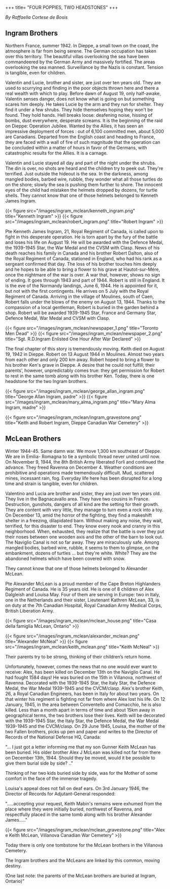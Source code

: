+++
title= "FOUR POPPIES, TWO HEADSTONES"
+++

*By Raffaella Cortese de Bosis*


## Ingram Brothers

Northern France, summer 1942. In Dieppe, a small town on the coast, the atmosphere is far from being serene. The German occupation has taken over this territory. The beautiful villas overlooking the sea have been commandeered by the German Army and massively fortified.  The areas overlooking the sea manned. Surveillance by the Nazis is constant. Tension is tangible, even for children. 

Valentin and Lucie, brother and sister, are just over ten years old. They are used to scurrying and finding in the poor objects thrown here and there a real wealth with which to play. Before dawn of August 19, only half-awake, Valentin senses  danger, does not know what is going on but  something  scares him deeply. He takes Lucie by the arm and they run for shelter. They find it under a few shrubs. They hide themselves hoping they won't be found.  They hold  hands. Hell breaks loose: deafening noise, hissing of bombs, dust everywhere, desperate screams. It is the beginning of the raid on Dieppe: Operation Jubilee. Wanted by the Allies, it has seen an impressive deployment of forces : out of 6,100 committed men, about 5,000 are Canadians. Departed from the English coast and heading to France, they are faced with a wall of fire of such magnitude that the operation can be concluded within a matter of hours in favor of the Germans, with catastrophic results for the Allies. It is a carnage.

Valentin and Lucie  stayed all day and part of the night under the shrubs. The din is over, no shots are heard and the children try to peek out. They're terrified. Just outside the hideout is the sea. In the darkness, among mangled bodies, barbed wire, rubble, they wonder what all those turtles do on the shore; slowly the sea is pushing them further to shore.  The innocent eyes of the child had mistaken the helmets dropped by dozens, for turtle shells.  They cannot know that one of those helmets belonged to Kenneth James Ingram.


{{< figure src="/images/ingram_mclean/kenneth_ingram.png" title="Kenneth Ingram" >}} {{< figure src="/images/ingram_mclean/robert_ingram.png" title="Robert Ingram" >}}


Pte Kenneth James Ingram, 21, Royal Regiment of Canada, is called upon to fight in this desperate operation. He is torn apart by the fury of the battle and loses his life on August 19. He will be awarded with the Defence Medal, the 1939-1945 Star, the War Medal and the CVSM with Clasp. News of his death reaches his family in Canada and his brother Robert Dalton, also of the Royal Regiment of Canada, stationed in England, who had his rank as a sergeant confirmed that day. The loss of his brother touches him deeply and he hopes to be able to bring a flower to his grave at Hautot-sur-Mére, once the nightmare of the war is over. A war that, however, shows no sign of ending.  It goes through 1943 and part of 1944. 
Robert is still in England. It is the eve of the Normandy landings, June 6, 1944. He is appointed for it, but not with the first contingents. He arrives on 5 July with the Royal Regiment of Canada.  Arriving in the village of Moulines, south of Caen, Robert falls under the blows of the enemy on August 13, 1944. Thanks to the compassion of a local gentleman, Robert is buried in the garden behind a shop. Robert will be awarded  1939-1945 Star, France and Germany Star, Defence Medal, War Medal and CVSM with Clasp. 


{{< figure src="/images/ingram_mclean/newspaper_1.png" title="Toronto Men Dead" >}} {{< figure src="/images/ingram_mclean/newspaper_2.png" title="Sgt. R.D.Ingram Enlisted One Hour After War Declared" >}}


The final chapter of this story is tremendously moving. 
Keith died on August 19, 1942 in Dieppe. Robert on 13 August 1944 in Moulines. Almost two years from each other and only 200 km away. Robert hoped to bring a flower to his brother Ken's grave in Dieppe. A desire that he could not fulfill; their parents’, however, unpredictably comes true: they get permission for Robert to rest in the same tomb along with his brother Ken. Today, there is one headstone for the two Ingram brothers.

{{< figure src="/images/ingram_mclean/george_allan_ingram.png" title="George Allan Ingram, padre" >}} {{< figure src="/images/ingram_mclean/mary_alma_ingram.png" title="Mary Alma Ingram, madre" >}}

{{< figure src="/images/ingram_mclean/ingram_gravestone.png" title="Keith and Robert Ingram, Dieppe Canadian War Cemetery" >}}



## McLean Brothers

Winter 1944-45.  Same damn war. We move 1,300 km southeast  of Dieppe. We are in Emilia- Romagna to tie a symbolic thread never united until now.
On November 9, 1944, the 8th  British Army liberated Forlì and continued the advance. They freed Ravenna on December 4. Weather conditions are prohibitive and operations made tremendously difficult. Mud, scattered mines, incessant rain, fog. Everyday life here has been disrupted for a long time and strain is tangible, even for children.

Valentino and Lucia are brother and sister, they are just over ten years old. They live in the Bagnacavallo area. They have two cousins in France. Destruction, gunshots, dangers of all kind are the setting for their growth. They are content with very little, they manage to turn even a rock into a toy. On December 13,  amid the horror of the fighting, they find a makeshift shelter in a  freezing, dilapidated barn. Without making any noise, they wait, terrified, for this disaster to end. They know every nook and cranny in this neighborhood. When, exhausted, they realize that the battle is over they put their noses between one wooden axis and the other of the barn to look out. The Naviglio Canal is not so far away. They are miraculously safe.  Among mangled bodies, barbed wire, rubble, it seems to them to glimpse, on the embankment, dozens of turtles ... but they're white. White? They are the abandoned helmets which have been covered with snow.

They cannot know that one of those helmets belonged to Alexander  McLean.

Pte Alexander  McLean is a proud member of the Cape Breton  Highlanders  Regiment of Canada. He is 35 years old.  He is one of 8 children of Alex Dalgleish and Louisa May. Four of them are serving in Europe: two in Italy, one in the Netherlands and their sister, Lieutenant Kathren McLean, 33, is on duty at the 7th Canadian Hospital, Royal Canadian Army Medical Corps, British Liberation Army. 

{{< figure src="/images/ingram_mclean/mclean_house.png" title="Casa della famiglia McLean, Ontario" >}}

{{< figure src="/images/ingram_mclean/alexander_mclean.png" title="Alexander McNeal" >}} {{< figure src="/images/ingram_mclean/keith_mclean.png" title="Keith McNeal" >}}


Their parents try to be strong,  thinking of their children’s return home.

Unfortunately, however, comes the news that no one would ever want to receive: Alex, has been killed on December 13th on the Naviglio Canal. He had fought 1584 days! He was buried on the 15th in Villanova, northwest of Ravenna. Decorated with  the 1939-1945 Star, the  Italy  Star, the  Defence  Medal, the War  Medal  1939-1945 and the CVCM/clasp.
Alex's brother Keith, 26, a Royal Canadian Engineers, has been in Italy for about two years. On that winter his regiment is fighting not far from where Alex lost his life. On 12 January, 1945, in the area between Conventello and Comacchio,  he is also killed. Less than a month apart in terms of time  and  about 15km away in geographical terms, the two brothers lose their lives. Keith will be decorated with the 1939-1945 Star, the  Italy  Star, the  Defence  Medal, the War  Medal  1939-1945 and the CVCM/clasp.
On 29  June 1945, Louisa, the mother of the two Fallen brothers, picks up pen and paper and writes to the Director of Records of the National  Defense  HQ, Canada:

"... I just got a letter informing me that my son Gunner Keith  McLean  has been buried. His older brother Alex J  McLean  was killed not far from there on December 13th, 1944. Should they be moved, would it be possible to give them burial side by side? .."

Thinking of her two kids buried side by side, was for the Mother of some comfort in the face  of the immense tragedy. 

Louisa's appeal does not fall on deaf ears. On 3rd January 1946, the Director of Records for Adjutant-General responded:

".....accepting your request,  Keith Mabin's remains were exhumed from the place where they were initially buried, northwest of Ravenna, and  respectfully placed in the same tomb along with his brother Alexander James....." 

{{< figure src="/images/ingram_mclean/mclean_gravestone.png" title="Alex e Keith McLean, Villanova Canadian War Cemetery" >}}

Today there is only one tombstone for the  McLean brothers in the Villanova Cemetery.

The Ingram brothers and the McLeans  are linked by this common, moving  destiny.

(One last note: the parents of the  McLean brothers are buried at Ingram, Ontario)”




